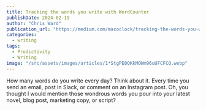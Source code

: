 ```yaml
---
title: Tracking the words you write with WordCounter
publishDate: 2024-02-19
author: "Chris Ward"
publication_url: "https://medium.com/macoclock/tracking-the-words-you-write-with-wordcounter-e7e08cbe50d7"
categories:
  - writing
tags:
  - Prodictivity
  - Writing
image: "/src/assets/images/articles/1*StgPE0QKkMOWm96uUFCFCQ.webp"
---
```


How many words do you write every day? Think about it. Every time you send an email, post in Slack, or comment on an Instagram post. Oh, you thought I would mention those wondrous words you pour into your latest novel, blog post, marketing copy, or script?